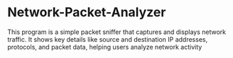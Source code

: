 # Network-Packet-Analyzer
This program is a simple packet sniffer that captures and displays network traffic. It shows key details like source and destination IP addresses, protocols, and packet data, helping users analyze network activity
